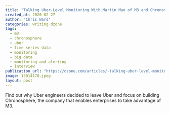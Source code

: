 ```yaml
---
title: "Talking Uber-Level Monitoring With Martin Mao of M3 and Chronosphere"
created_at: 2020-02-27
author: "Chris Ward"
categories: writing dzone
tags: 
  - m3
  - chronosphere
  - uber
  - time series data
  - monitoring
  - big data
  - monitoring and alerting
  - interview
publication_url: "https://dzone.com/articles/-talking-uber-level-monitoring-with-martin-mao-of"
image: 13014178.jpeg
layout: post
---
```

Find out why Uber engineers decided to leave Uber and focus on building Chronosphere, the company that enables enterprises to take advantage of M3.

